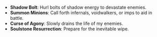 - **Shadow Bolt**: Hurl bolts of shadow energy to devastate enemies.  
- **Summon Minions**: Call forth infernals, voidwalkers, or imps to aid in battle.  
- **Curse of Agony**: Slowly drains the life of my enemies.  
- **Soulstone Resurrection**: Prepare for the inevitable wipe.